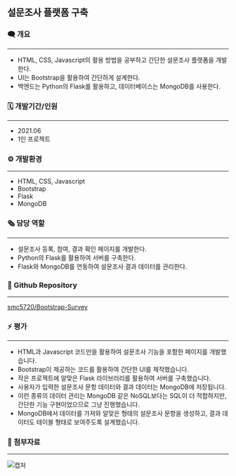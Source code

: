 ## 설문조사 플랫폼 구축

### 🗨️ **개요**

---

- HTML, CSS, Javascript의 활용 방법을 공부하고 간단한 설문조사 플랫폼을 개발한다.
- UI는 Bootstrap을 활용하여 간단하게 설계한다.
- 백엔드는 Python의 Flask를 활용하고, 데이터베이스는 MongoDB를 사용한다.

### 🗓️ 개발기간/인원

---

- 2021.06
- 1인 프로젝트

### ⚙️ 개발환경

---

- HTML, CSS, Javascript
- Bootstrap
- Flask
- MongoDB

### 🗞️ 담당 역할

---

- 설문조사 등록, 참여, 결과 확인 페이지를 개발한다.
- Python의 Flask를 활용하여 서버를 구축한다.
- Flask와 MongoDB를 연동하여 설문조사 결과 데이터를 관리한다.

### 📂 Github Repository

---

[smc5720/Bootstrap-Survey](https://github.com/smc5720/Bootstrap-Survey)

### ⚡ 평가

---

- HTML과 Javascript 코드만을 활용하여 설문조사 기능을 포함한 페이지를 개발했습니다.
- Bootstrap이 제공하는 코드를 활용하여 간단한 UI를 제작했습니다.
- 작은 프로젝트에 알맞은 Flask 라이브러리를 활용하여 서버를 구축했습니다.
- 사용자가 입력한 설문조사 문항 데이터와 결과 데이터는 MongoDB에 저장됩니다.
- 이런 종류의 데이터 관리는 MongoDB 같은 NoSQL보다는 SQL이 더 적합하지만, 간단한 기능 구현이었으므로 그냥 진행했습니다.
- MongoDB에서 데이터를 가져와 알맞은 형태의 설문조사 문항을 생성하고, 결과 데이터도 테이블 형태로 보여주도록 설계했습니다.

### 📎 첨부자료

---

![캡처](https://user-images.githubusercontent.com/23237567/134330246-51b5bf19-3cb5-47c5-8342-961e59924b9d.JPG)
